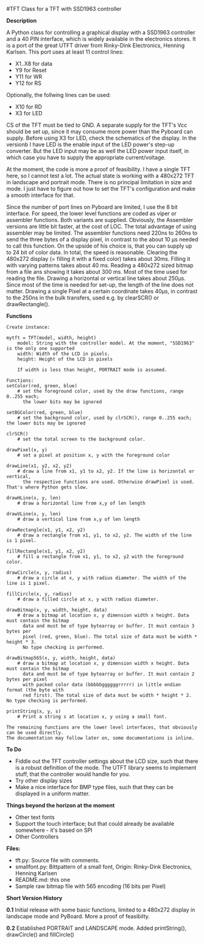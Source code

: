 #TFT Class for a TFT with SSD1963 controller

**Description**

A Python class for controlling a graphical display with a SSD1963 controller and a 40 PIN interface, which is widely available in the electronics stores. It is a port of the great UTFT driver from Rinky-Dink Electronics, Henning Karlsen. This port uses at least 11 control lines:

- X1..X8 for data
- Y9 for Reset
- Y11 for WR
- Y12 for RS

Optionally, the follwing lines can be used:

- X10 for RD
- X3 for LED

CS of the TFT must be tied to GND. A separate supply for the TFT's Vcc should be set up, since it may consume more power than the Pyboard can supply. Before using X3 for LED, check the schematics of the display. In the versionb I have LED is the enable input of the LED power's step-up converter. But the LED input may be as well the LED power input itself, in which case you have to supply the appropriate current/voltage.

At the moment, the code is more a proof of feasibility. I have a single TFT here, so I cannot test a lot. The actual state is working with a 480x272 TFT in landscape and portrait mode. There is no principal limitation in size and mode. I just have to figure out how to set the TFT's configuration and make a smooth interface for that.

Since the number of port lines on Pyboard are limited, I use the 8 bit interface. For speed, the lower level functions are coded as viper or assembler functions. Both variants are supplied. Obviously, the Assembler versions are little bit faster, at the cost of LOC. The total advantage of using assembler may be limited. The assembler functions need 220ns to 260ns to send the three bytes of a display pixel, in contrast to the about 10 µs needed to call this function.
On the upside of his choice is, that you can supply up to 24 bit of color data.
In total, the speed is reasonable. Clearing the 480x272 display (= filling it with a fixed color) takes about 30ms. Filling it with varying patterns takes about 40 ms. Reading a 480x272 sized bitmap from a file ans showing it takes about 300 ms. Most of the time used for reading the file. Drawing a horizontal or vertical line takes about 250µs. Since most of the time is needed for set-up, the length of the line does not matter. Drawing a single Pixel at a certain coordinate takes 40µs, in contrast to the 250ns in the bulk transfers, used e.g. by clearSCR() or drawRectangle().

**Functions**
```
Create instance:

mytft = TFT(model, width, height)
    model: String with the controller model. At the moment, "SSD1963" is the only one supported
    width: Width of the LCD in pixels. 
    height: Height of the LCD in pixels
    
    If width is less than height, PORTRAIT mode is assumed.

Functions:
setColor(red, green, blue) 
    # set the foreground color, used by the draw functions, range 0..255 each; 
      the lower bits may be ignored

setBGColor(red, green, blue) 
    # set the background color, used by clrSCR(), range 0..255 each; the lower bits may be ignored

clrSCR()
    # set the total screen to the background color.

drawPixel(x, y)
    # set a pixel at position x, y with the foreground color

drawLine(x1, y2, x2, y2)
    # draw a line from x1, y1 to x2, y2. If the line is horizontal or vertical, 
      the respective functions are used. Otherwise drawPixel is used. That's where Python gets slow.

drawHLine(x, y, len)
    # draw a horizontal line from x,y of len length

drawVLine(x, y, len)
    # draw a vertical line from x,y of len length

drawRectangle(x1, y1, x2, y2)
    # draw a rectangle from x1, y1, to x2, y2. The width of the line is 1 pixel.

fillRectangle(x1, y1, x2, y2)
    # fill a rectangle from x1, y1, to x2, y2 with the foreground color.

drawCircle(x, y, radius)
    # draw a circle at x, y with radius diameter. The width of the line is 1 pixel.

fillCircle(x, y, radius)
    # draw a filled circle at x, y with radius diameter.

drawBitmap(x, y, width, height, data)
    # draw a bitmap at location x, y dimension width x height. Data must contain the bitmap 
      data and must be of type bytearray or buffer. It must contain 3 bytes per 
      pixel (red, green, blue). The total size of data must be width * height * 3. 
      No type checking is performed.

drawBitmap565(x, y, width, height, data)
    # draw a bitmap at location x, y dimension width x height. Data must contain the bitmap 
      data and must be of type bytearray or buffer. It must contain 2 bytes per pixel 
      with packed color data (bbbbbggggggrrrrr) in little endian format (the byte with 
      red first). The total size of data must be width * height * 2. No type checking is performed.
      
printString(x, y, s)
    # Print a string s at location x, y using a small font. 
    
The remaining functions are the lower level interfaces, that obviously can be used directly. 
The documentation may follow later on, some documentations is inline.
```

**To Do**
- Fiddle out the TFT controller settings about the LCD size, such that there is a robust definition of the mode. The UTFT library seems to implement stuff, that the controller would handle for you.
- Try other display sizes
- Make a nice interface for BMP type files, such that they can be displayed in a uniform matter.

**Things beyond the horizon at the moment**
- Other text fonts
- Support the touch interface; but that could already be available somewhere - it's based on SPI
- Other Controllers

**Files:**
- tft.py: Source file with comments.
- smallfont.py: Bittpattern of a small font, Origin: Rinky-Dink Electronics, Henning Karlsen
- README.md: this one
- Sample raw bitmap file with 565 encoding (16 bits per Pixel)

**Short Version History**

**0.1** Initial release with some basic functions, limited to a 480x272 display in landscape mode and PyBoard. More a proof of feasibilty.

**0.2** Established PORTRAIT and LANDSCAPE mode. Added printString(), drawCircle() and fillCircle()

